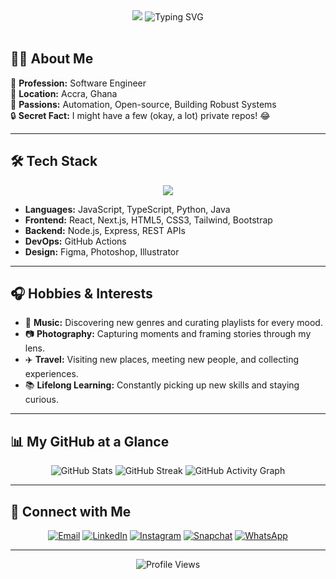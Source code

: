 <!-- Modern, Stylish README for enkasamoah-addo -->

<div align="center">

<img src="https://capsule-render.vercel.app/api?type=waving&color=0:232526,100:414345&height=200&section=header&text=Hi,%20I'm%20Kwabena%20👋&fontSize=48&fontColor=fff" />

<img src="https://readme-typing-svg.demolab.com?font=Fira+Code&weight=700&pause=1500&color=fff&center=true&vCenter=true&width=800&lines=Software+Engineer;Crafting+impactful+software+solutions;Automating+the+boring;Always+curious+and+learning" alt="Typing SVG" />

</div>

<br>

<div align="left">
<h2 align="left">🧑‍💻 About Me</h2>

💼 **Profession:** Software Engineer  
📍 **Location:** Accra, Ghana  
🌱 **Passions:** Automation, Open-source, Building Robust Systems  
🔒 **Secret Fact:** I might have a few (okay, a lot) private repos! 😂

</div>

---

<h2 align="left">🛠️ Tech Stack</h2>

<div align="center">
  <img src="https://skillicons.dev/icons?i=js,ts,python,java,react,nextjs,nodejs,html,css,tailwind,bootstrap,git,github,figma,photoshop" />
</div>

<ul>
  <li><b>Languages:</b> JavaScript, TypeScript, Python, Java</li>
  <li><b>Frontend:</b> React, Next.js, HTML5, CSS3, Tailwind, Bootstrap</li>
  <li><b>Backend:</b> Node.js, Express, REST APIs</li>
  <li><b>DevOps:</b> GitHub Actions</li>
  <li><b>Design:</b> Figma, Photoshop, Illustrator</li>
</ul>

---

<h2 align="left">🎧 Hobbies & Interests</h2>

- 🎵 **Music:** Discovering new genres and curating playlists for every mood.
- 📷 **Photography:** Capturing moments and framing stories through my lens.
- ✈️ **Travel:** Visiting new places, meeting new people, and collecting experiences.
- 📚 **Lifelong Learning:** Constantly picking up new skills and staying curious.

---


<h2 align="left">📊 My GitHub at a Glance</h2>

<p align="center">
  <img src="https://github-readme-stats.vercel.app/api?username=enkasamoah-addo&show_icons=true&theme=radical&hide_border=true" alt="GitHub Stats" />
  <img src="https://github-readme-streak-stats.herokuapp.com?user=enkasamoah-addo&theme=radical&hide_border=true" alt="GitHub Streak" />
  <img src="https://github-readme-activity-graph.vercel.app/graph?username=enkasamoah-addo&theme=github-compact&hide_border=true" alt="GitHub Activity Graph" />
</p>

---

<h2 align="left">🤝 Connect with Me</h2>

<p align="center">
  <a href="mailto:imebenezerasamoah@gmail.com"><img src="https://img.shields.io/badge/Email-D14836?style=for-the-badge&logo=gmail&logoColor=white" alt="Email"></a>
  <a href="https://www.linkedin.com/in/asamoah-addo"><img src="https://img.shields.io/badge/LinkedIn-0A66C2?style=for-the-badge&logo=linkedin&logoColor=white" alt="LinkedIn"></a>
  <a href="https://instagram.com/_.k.wabena"><img src="https://img.shields.io/badge/Instagram-E1306C?style=for-the-badge&logo=instagram&logoColor=white" alt="Instagram"></a>
  <a href="https://snapchat.com/add/whos.kwabena"><img src="https://img.shields.io/badge/Snapchat-FFFC00?style=for-the-badge&logo=snapchat&logoColor=black" alt="Snapchat"></a>
  <a href="https://wa.me/0200275358"><img src="https://img.shields.io/badge/WhatsApp-25D366?style=for-the-badge&logo=whatsapp&logoColor=white" alt="WhatsApp"></a>
</p>

---

<p align="center">
  <img src="https://komarev.com/ghpvc/?username=enkasamoah-addo&style=for-the-badge&color=grey" alt="Profile Views" />
</p>

<!-- Tweak badge colors or add your own SVGs for extra uniqueness! -->
